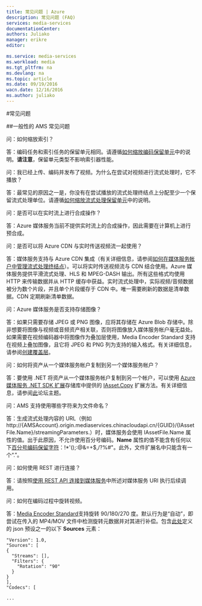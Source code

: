 ```yaml
---
title: 常见问题 | Azure
description: 常见问题 (FAQ)
services: media-services
documentationCenter: 
authors: Juliako
manager: erikre
editor: 

ms.service: media-services
ms.workload: media
ms.tgt_pltfrm: na
ms.devlang: na
ms.topic: article
ms.date: 09/19/2016
wacn.date: 12/16/2016
ms.author: juliako
---
```


#常见问题  

##一般性的 AMS 常见问题 

问：如何缩放索引？

答：编码任务和索引任务的保留单元相同。请遵循[如何缩放编码保留单元](./media-services-scale-media-processing-overview.md)中的说明。**请注意**，保留单元类型不影响索引器性能。

问：我已经上传、编码并发布了视频。为什么在尝试对视频进行流式处理时，它不播放？

答：最常见的原因之一是，你没有在尝试播放的流式处理终结点上分配至少一个保留流式处理单位。请遵循[如何缩放流式处理保留单元](./media-services-how-to-scale.md)中的说明。

问：是否可以在实时流上进行合成操作？

答：Azure 媒体服务当前不提供实时流上的合成操作，因此需要在计算机上进行预合成。

问：是否可以将 Azure CDN 与实时传送视频流一起使用？

答：媒体服务支持与 Azure CDN 集成（有关详细信息，请参阅[如何在媒体服务帐户中管理流式处理终结点](./media-services-manage-origins.md#enable_cdn)）。可以将实时传送视频流与 CDN 结合使用。Azure 媒体服务提供平滑流式处理、HLS 和 MPEG-DASH 输出。所有这些格式均使用 HTTP 来传输数据并从 HTTP 缓存中获益。实时流式处理中，实际视频/音频数据被分为数个片段，并且单个片段缓存于 CDN 中。唯一需要刷新的数据是清单数据。CDN 定期刷新清单数据。

问：Azure 媒体服务是否支持存储图像？

答：如果只需要存储 JPEG 或 PNG 图像，应将其存储在 Azure Blob 存储中。除非想要将图像与视频或音频资产相关联，否则将图像放入媒体服务帐户毫无益处。如果需要在视频编码器中将图像作为叠加层使用，Media Encoder Standard 支持在视频上叠加图像，且它将 JPEG 和 PNG 列为支持的输入格式。有关详细信息，请参阅[创建覆盖层](./media-services-custom-mes-presets-with-dotnet.md#overlay)。

问：如何将资产从一个媒体服务帐户复制到另一个媒体服务帐户？

答：要使用 .NET 将资产从一个媒体服务帐户复制到另一个帐户，可以使用 [Azure 媒体服务 .NET SDK 扩展](https://github.com/Azure/azure-sdk-for-media-services-extensions/)存储库中提供的 [IAsset.Copy](https://github.com/Azure/azure-sdk-for-media-services-extensions/blob/dev/MediaServices.Client.Extensions/IAssetExtensions.cs#L354) 扩展方法。有关详细信息，请参阅[此](https://social.msdn.microsoft.com/Forums/zh-cn/28912d5d-6733-41c1-b27d-5d5dff2695ca/migrate-media-services-across-subscription?forum=MediaServices)论坛主题。

问：AMS 支持使用哪些字符来为文件命名？

答：生成流式处理内容的 URL（例如 http://{AMSAccount}.origin.mediaservices.chinacloudapi.cn/{GUID}/{IAssetFile.Name}/streamingParameters.）时，媒体服务会使用 IAssetFile.Name 属性的值。出于此原因，不允许使用百分号编码。**Name** 属性的值不能含有任何以下[百分号编码保留字符](http://en.wikipedia.org/wiki/Percent-encoding#Percent-encoding_reserved_characters)：!*'();:@&=+$,/?%#"。此外，文件扩展名中只能含有一个“.”。

问：如何使用 REST 进行连接？

答：请按照[使用 REST API 连接到媒体服务](./media-services-rest-connect-programmatically.md)中所述对媒体服务 URI 执行后续调用。

问：如何在编码过程中旋转视频。

答：[Media Encoder Standard](./media-services-dotnet-encode-with-media-encoder-standard.md)支持旋转 90/180/270 度。默认行为是“自动”，即尝试在传入的 MP4/MOV 文件中检测旋转元数据并对其进行补偿。包含[此处](http://msdn.microsoft.com/zh-cn/library/azure/mt269960.aspx)定义的 json 预设之一的以下 **Sources** 元素：
	
	"Version": 1.0,
	"Sources": [
	{
	  "Streams": [],
	  "Filters": {
	    "Rotation": "90"
	  }
	}
	],
	"Codecs": [
	
	...

<!---HONumber=Mooncake_Quality_Review_1202_2016-->